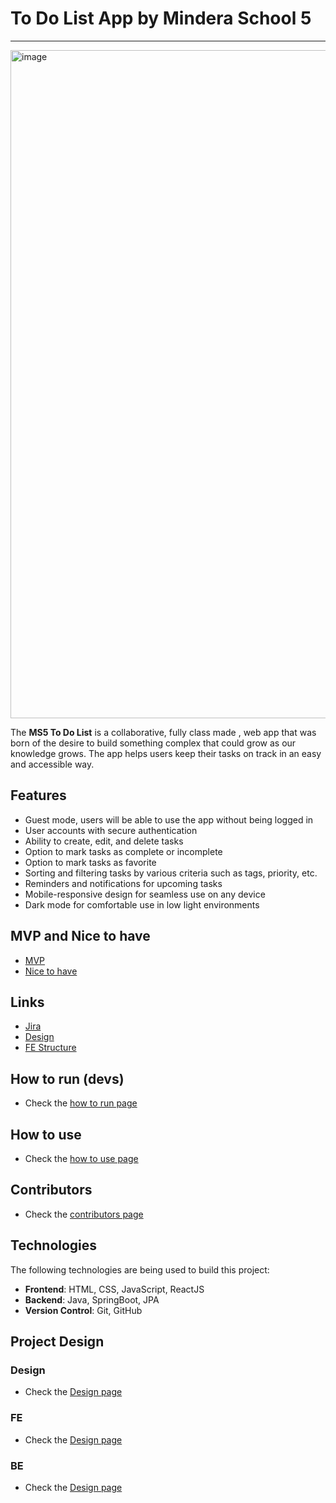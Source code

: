 # To Do List App by Mindera School 5
***

<img width="1069" alt="image" src="https://user-images.githubusercontent.com/117355219/225569879-7335d2fb-660a-412c-b49b-b0d689ddbae6.png">

The **MS5 To Do List** is a collaborative, fully class made , web app that was born of the desire to build something complex that could grow as our knowledge grows. The app helps users keep their tasks on track in an easy and accessible way. 

## Features

- Guest mode, users will be able to use the app without being logged in
- User accounts with secure authentication
- Ability to create, edit, and delete tasks
- Option to mark tasks as complete or incomplete
- Option to mark tasks as favorite
- Sorting and filtering tasks by various criteria such as tags, priority, etc.
- Reminders and notifications for upcoming tasks
- Mobile-responsive design for seamless use on any device
- Dark mode for comfortable use in low light environments

## MVP and Nice to have
- [MVP](https://github.com/mindera-school/MS5-To-Do-List/wiki/MVP)
- [Nice to have](https://github.com/mindera-school/MS5-To-Do-List/wiki/Nice-To-Have)

## Links
- [Jira](https://tdlflavio.atlassian.net/jira/software/projects/TODO/boards/2)
- [Design](https://www.figma.com/file/SeVwnEKWDfZo0zMqJ6NtlT/ToDoList?node-id=0-1&t=RyBkUio01KqMGYUJ-0)
- [FE Structure](https://miro.com/app/board/uXjVPh2QOQI=/)

## How to run (devs)

- Check the [how to run page](https://github.com/mindera-school/MS5-To-Do-List/wiki/How-to-run)

## How to use

- Check the [how to use page](https://github.com/mindera-school/MS5-To-Do-List/wiki/How-to-use)

## Contributors 

- Check the [contributors page](https://github.com/mindera-school/MS5-To-Do-List/graphs/contributors)

## Technologies

The following technologies are being used to build this project:

- **Frontend**: HTML, CSS, JavaScript, ReactJS
- **Backend**: Java, SpringBoot, JPA
- **Version Control**: Git, GitHub

## Project Design

### Design
- Check the [Design page](https://github.com/mindera-school/MS5-To-Do-List/wiki/Design)

### FE

- Check the [Design page](https://github.com/mindera-school/MS5-To-Do-List/wiki/FE-Design)

### BE

- Check the [Design page](https://github.com/mindera-school/MS5-To-Do-List/wiki/BE-Design)
